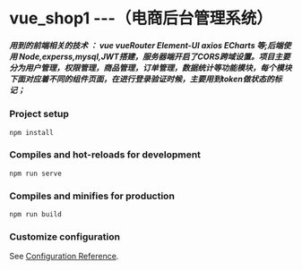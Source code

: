 # vue_shop1 ---（电商后台管理系统）
##### 用到的前端相关的技术 ： vue vueRouter Element-UI axios ECharts 等;后端使用 Node,experss,mysql,JWT搭建，服务器端开启了CORS跨域设置。项目主要分为用户管理，权限管理，商品管理，订单管理，数据统计等功能模块，每个模块下面对应着不同的组件页面，在进行登录验证时候，主要用到token做状态的标记；

### Project setup
```
npm install
```

### Compiles and hot-reloads for development
```
npm run serve
```

### Compiles and minifies for production
```
npm run build
```

### Customize configuration
See [Configuration Reference](https://cli.vuejs.org/config/).
